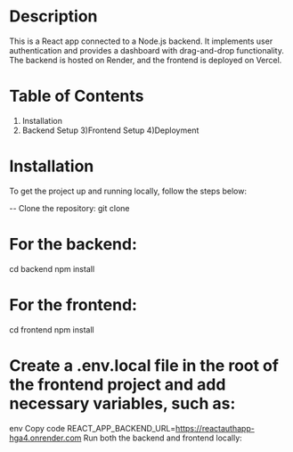 # Description
This is a React app connected to a Node.js backend. It implements user authentication and provides a dashboard with drag-and-drop functionality. The backend is hosted on Render, and the frontend is deployed on Vercel.

# Table of Contents
1) Installation
2) Backend Setup
3)Frontend Setup
4)Deployment

# Installation
To get the project up and running locally, follow the steps below:

-- Clone the repository:
git clone 


# For the backend:

cd backend
npm install

# For the frontend:

cd frontend
npm install

# Create a .env.local file in the root of the frontend project and add necessary variables, such as:

env
Copy code
REACT_APP_BACKEND_URL=https://reactauthapp-hga4.onrender.com
Run both the backend and frontend locally:

